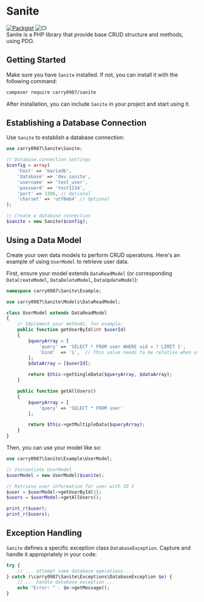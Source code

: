 # Sanite
[![Packgist](https://img.shields.io/packagist/v/carry0987/sanite.svg?style=flat-square)](https://packagist.org/packages/carry0987/sanite) 
![CI](https://github.com/carry0987/Sanite/actions/workflows/php.yml/badge.svg)  
Sanite is a PHP library that provide base CRUD structure and methods, using PDO.

## Getting Started
Make sure you have `Sanite` installed. If not, you can install it with the following command:

```bash
composer require carry0987/sanite
```

After installation, you can include `Sanite` in your project and start using it.

## Establishing a Database Connection

Use `Sanite` to establish a database connection:

```php
use carry0987\Sanite\Sanite;

// Database connection settings
$config = array(
    'host' => 'mariadb',
    'database' => 'dev_sanite',
    'username' => 'test_user',
    'password' => 'test1234',
    'port' => 3306, // Optional
    'charset' => 'utf8mb4' // Optional
);

// Create a database connection
$sanite = new Sanite($config);
```

## Using a Data Model

Create your own data models to perform CRUD operations. Here's an example of using `UserModel` to retrieve user data.

First, ensure your model extends `DataReadModel` (or corresponding `DataCreateModel`, `DataDeleteModel`, `DataUpdateModel`):

```php
namespace carry0987\Sanite\Example;

use carry0987\Sanite\Models\DataReadModel;

class UserModel extends DataReadModel
{
    // Implement your methods, for example:
    public function getUserById(int $userId)
    {
        $queryArray = [
            'query' => 'SELECT * FROM user WHERE uid = ? LIMIT 1',
            'bind'  => 'i',  // This value needs to be relative when using DBUtil::getPDOType
        ];
        $dataArray = [$userId];

        return $this->getSingleData($queryArray, $dataArray);
    }

    public function getAllUsers()
    {
        $queryArray = [
            'query' => 'SELECT * FROM user'
        ];

        return $this->getMultipleData($queryArray);
    }
}
```

Then, you can use your model like so:

```php
use carry0987\Sanite\Example\UserModel;

// Instantiate UserModel
$userModel = new UserModel($sanite);

// Retrieve user information for user with ID 1
$user = $userModel->getUserById(1);
$users = $userModel->getAllUsers();

print_r($user);
print_r($users);
```

## Exception Handling

`Sanite` defines a specific exception class `DatabaseException`. Capture and handle it appropriately in your code:

```php
try {
    // ... attempt some database operations ...
} catch (\carry0987\Sanite\Exceptions\DatabaseException $e) {
    // ... handle database exception ...
    echo "Error: " . $e->getMessage();
}
```
